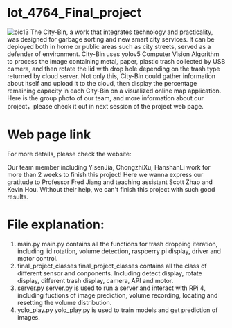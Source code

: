# Iot_4764_Final_project
![pic13](https://user-images.githubusercontent.com/90977332/146276667-684c99c6-0ffc-4127-a9bb-d0ac3e339286.jpg)
The City-Bin, a work that integrates technology and practicality, was designed for garbage sorting and new smart city services. It can be deployed both in home or public areas such as city streets, served as a defender of environment. City-Bin uses yolov5  Computer Vision Algorithm to process the image containing metal, paper, plastic trash collected by USB camera, and then rotate the  lid with drop hole depending on the trash type returned by cloud server. Not only this, City-Bin could gather information about  itself and upload it to the cloud, then display the percentage remaining capacity in each City-Bin on a visualized online map application. Here is the group photo of our team, and more information about our project，please check it out in next session of the project web page.
# Web page link
For more details, please check the website:

Our team member including YisenJia, ChongzhiXu, HanshanLi work for more than 2 weeks to finish this project! Here we wanna express our gratitude to Professor Fred Jiang and teaching assistant Scott Zhao and Kevin Hou. Without their help, we can't finish this project with such good results.
# File explanation:
1. main.py
main.py contains all the functions for trash dropping iteration, including lid rotation, volume detection, raspberry pi display, driver and motor control.
2. final_project_classes
final_project_classes contains all the class of different sensor and conponents. Including detect display, rotate display, different trash display, camera, API and motor.
3. server.py
server.py is used to run a server and interact with RPi 4, including fuctions of image prediction, volume recording, locating and resetting the volume distribution.
4. yolo_play.py
yolo_play.py is used to train models and get prediction of images.
